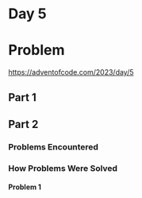 # Day 5

# Problem

https://adventofcode.com/2023/day/5

## Part 1

## Part 2

### Problems Encountered

### How Problems Were Solved

#### Problem 1
